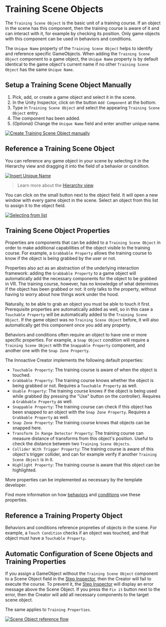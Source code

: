 # Training Scene Objects

The `Training Scene Object` is the basic unit of a training course. If an object in the scene has this component, then the training course is aware of it and can interact with it, for example by checking its position. Only game objects with this component can be used in behaviors and conditions. 

The `Unique Name` property of the `Training Scene Object` helps to identify and reference specific GameObjects. When adding the `Training Scene Object` component to a game object, the `Unique Name` property is by default identical to the game object's current name if no other `Training Scene Object` has the same `Unique Name`.

## Setup a Training Scene Object Manually

1. Pick, add, or create a game object and select it in the scene.
2. In the Unity Inspector, click on the button `Add Component` at the bottom.
3. Type in `Training Scene Object` and select the appearing `Training Scene Object` entry.
4. The component has been added.
5. *(Optional)* Change the `Unique Name` field and enter another unique name.

[![Create Training Scene Object manually](../images/scene-objects/create-scene-object-manually.gif "Create Training Scene Object manually.")](../images/scene-objects/create-scene-object-manually.gif)

## Reference a Training Scene Object

You can reference any game object in your scene by selecting it in the Hierarchy view and dragging it into the field of a behavior or condition.

[![Insert Unique Name](../images/scene-objects/drag-and-drop.gif "Insert Unique Name.")](../images/scene-objects/drag-and-drop.gif)

> Learn more about the [Hierarchy view](https://docs.unity3d.com/Manual/Hierarchy.html).

You can click on the small button next to the object field. It will open a new window with every game object in the scene. Select an object from this list to assign it to the object field.

[![Selecting from list](../images/scene-objects/selecting-from-list.png "Selecting from list.")](../images/scene-objects/selecting-from-list.png)

## Training Scene Object Properties

Properties are components that can be added to a `Training Scene Object` in order to make additional capabilities of the object visible to the training course. For example, a `Grabbable Property` allows the training course to know if the object is being grabbed by the user or not.


Properties also act as an abstraction of the underlying interaction framework: adding the `Grabbable Property` to a game object will  automatically add the necessary components for the object to be grabbed in VR. The training course, however, has no knowledge of what determines if the object has been grabbed or not: it only talks to the property, without having to worry about how things work under the hood.

Naturally, to be able to grab an object you must be able to touch it first. Prerequisite properties are automatically added as well, so in this case a `Touchable Property` will be automatically added to the `Training Scene Object`. If the game object was no `Training Scene Object` before, it will also automatically get this component once you add any property.

Behaviors and conditions often require an object to have one or more specific properties. For example, a `Snap Object` condition will require a `Training Scene Object` with the `Snappable Property` component, and another one with the `Snap Zone Property`.

The Innoactive Creator implements the following default properties:

* `Touchable Property`: The training course is aware of when the object is touched.
* `Grabbable Property`: The training course knows whether the object is being grabbed or not. Requires a `Touchable Property` as well.
* `Usable Property`: The training course knows if the object is being used while grabbed (by pressing the "Use" button on the controller). Requires a `Grabbable Property` as well.
* `Snappable Property`: The training course can check if this object has been snapped to an object with the `Snap Zone Property`. Requires a `Grabbable Property` as well.
* `Snap Zone Property`: The training course knows that objects can be snapped here.
* `Transform In Range Detector Property`: The training course can measure distance of transforms from this object's position. Useful to check the distance between two `Training Scene Objects`.
* `Collider With Trigger Property`: The training course is aware of this object's trigger collider, and can for example verify if another `Training Scene Object` is in it.
* `Highlight Property`: The training course is aware that this object can be highlighted.

More properties can be implemented as necessary by the template developer.

Find more information on how [behaviors](default-behaviors.md) and [conditions](default-conditions.md) use these properties.

## Reference a Training Property Object

Behaviors and conditions reference propreties of objects in the scene. For example, a `Touch Condition` checks if an object was touched, and that object must have a `Touchable Property`.

## Automatic Configuration of Scene Objects and Training Properties

If you assign a GameObject without the `Training Scene Object` component to a Scene Object field in the [Step Inspector](step-inspector.md), then the Creator will fail to execute the course. To prevent it, the [Step Inspector](step-inspector.md) will display an error message above the Scene Object. If you press the `Fix it` button next to the error, then the Creator will add all necessary components to the target scene object.

The same applies to `Training Properties`.

[![Scene Object reference flow](../images/scene-objects/automatic-property-management.gif "Scene Object reference flow.")](../images/scene-objects/automatic-property-management.gif)
